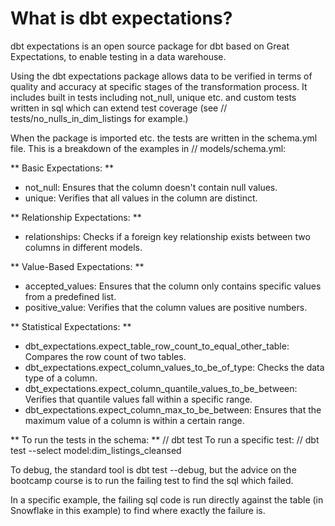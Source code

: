 # What is dbt expectations?

dbt expectations is an open source package for dbt based on Great Expectations, to enable testing in a data warehouse.

Using the dbt expectations package allows data to be verified in terms of quality and accuracy at specific stages of the transformation process. It includes built in tests including not_null, unique etc. and custom tests written in sql which can extend test coverage (see // tests/no_nulls_in_dim_listings for example.)

When the package is imported etc. the tests are written in the schema.yml file. This is a breakdown of the examples in // models/schema.yml:

** Basic Expectations: **

- not_null: Ensures that the column doesn't contain null values.
- unique: Verifies that all values in the column are distinct.

** Relationship Expectations: **

- relationships: Checks if a foreign key relationship exists between two columns in different models.

** Value-Based Expectations: **

- accepted_values: Ensures that the column only contains specific values from a predefined list.
- positive_value: Verifies that the column values are positive numbers.

** Statistical Expectations: **

- dbt_expectations.expect_table_row_count_to_equal_other_table: Compares the row count of two tables.
- dbt_expectations.expect_column_values_to_be_of_type: Checks the data type of a column.
- dbt_expectations.expect_column_quantile_values_to_be_between: Verifies that quantile values fall within a specific range.
- dbt_expectations.expect_column_max_to_be_between: Ensures that the maximum value of a column is within a certain range.

** To run the tests in the schema: **
// dbt test
To run a specific test:
// dbt test --select model:dim_listings_cleansed

To debug, the standard tool is dbt test --debug, but the advice on the bootcamp course is to run the failing test to find the sql which failed.

In a specific example, the failing sql code is run directly against the table (in Snowflake in this example) to find where exactly the failure is.
